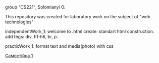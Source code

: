 group "CS221", Solomianyi O.

This repository was created for laboratory work on the subject of "web technologies"

independentWork_1: welcome to .html
create: standart html construction.
add tegs: div, h1-h6, br, p.

practicWork_1:
format text and media(photo) with css

<a href="https://dolbolesya.github.io/independentWork_1/main.html"> Самостійна 1 </a>
